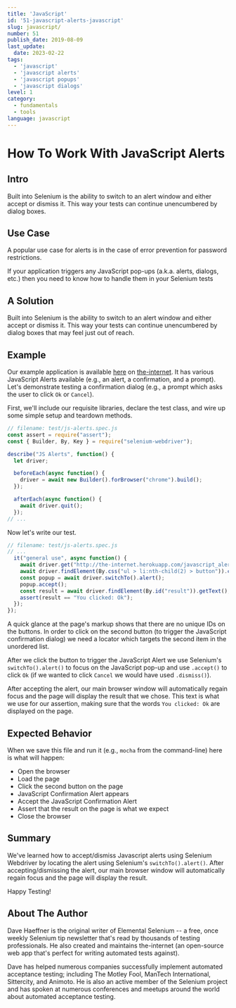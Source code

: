 ```yaml
---
title: 'JavaScript'
id: '51-javascript-alerts-javascript'
slug: javascript/
number: 51
publish_date: 2019-08-09
last_update: 
  date: 2023-02-22
tags:
  - 'javascript'
  - 'javascript alerts'
  - 'javascript popups'
  - 'javascript dialogs'
level: 1
category: 
  - fundamentals
  - tools
language: javascript
---
```


# How To Work With JavaScript Alerts

## Intro

Built into Selenium is the ability to switch to an alert window and either accept or dismiss it. This way your tests can continue unencumbered by dialog boxes. 

## Use Case

A popular use case for alerts is in the case of error prevention for password restrictions.

If your application triggers any JavaScript pop-ups (a.k.a. alerts, dialogs, etc.) then you need to know how to handle them in your Selenium tests

## A Solution

Built into Selenium is the ability to switch to an alert window and either accept or dismiss it. This way your tests can continue unencumbered by dialog boxes that may feel just out of reach.

## Example

Our example application is available [here](http://the-internet.herokuapp.com/javascript_alerts) on [the-internet](http://github.com/tourdedave/the-internet). It has various JavaScript Alerts available (e.g., an alert, a confirmation, and a prompt). Let's demonstrate testing a confirmation dialog (e.g., a prompt which asks the user to click `Ok` or `Cancel`).

First, we'll include our requisite libraries, declare the test class, and wire up some simple setup and teardown methods.

```javascript
// filename: test/js-alerts.spec.js
const assert = require("assert");
const { Builder, By, Key } = require("selenium-webdriver");

describe("JS Alerts", function() {
  let driver;

  beforeEach(async function() {
    driver = await new Builder().forBrowser("chrome").build();
  });

  afterEach(async function() {
    await driver.quit();
  });
// ...
```

Now let's write our test.

```javascript
// filename: test/js-alerts.spec.js
// ...
  it("general use", async function() {
    await driver.get("http://the-internet.herokuapp.com/javascript_alerts");
    await driver.findElement(By.css("ul > li:nth-child(2) > button")).click();
    const popup = await driver.switchTo().alert();
    popup.accept();
    const result = await driver.findElement(By.id("result")).getText();
    assert(result == "You clicked: Ok");
  });
});
```

A quick glance at the page's markup shows that there are no unique IDs on the buttons. In order to click on the second button (to trigger the JavaScript confirmation dialog) we need a locator which targets the second item in the unordered list.

After we click the button to trigger the JavaScript Alert we use Selenium's `switchTo().alert()` to focus on the JavaScript pop-up and use `.accept()` to click `Ok` (if we wanted to click `Cancel` we would have used `.dismiss()`).

After accepting the alert, our main browser window will automatically regain focus and the page will display the result that we chose. This text is what we use for our assertion, making sure that the words `You clicked: Ok` are displayed on the page.

## Expected Behavior

When we save this file and run it (e.g., `mocha` from the command-line) here is what will happen:

+ Open the browser
+ Load the page
+ Click the second button on the page
+ JavaScript Confirmation Alert appears
+ Accept the JavaScript Confirmation Alert
+ Assert that the result on the page is what we expect
+ Close the browser

## Summary

We've learned how to accept/dismiss Javascript alerts using Selenium Webdriver by locating the alert using Selenium's `switchTo().alert()`. After accepting/dismissing the alert, our main browser window will automatically regain focus and the page will display the result. 

Happy Testing!

## About The Author

Dave Haeffner is the original writer of Elemental Selenium -- a free, once weekly Selenium tip newsletter that's read by thousands of testing professionals. He also created and maintains the-internet (an open-source web app that's perfect for writing automated tests against).

Dave has helped numerous companies successfully implement automated acceptance testing; including The Motley Fool, ManTech International, Sittercity, and Animoto. He is also an active member of the Selenium project and has spoken at numerous conferences and meetups around the world about automated acceptance testing.

